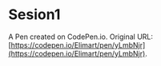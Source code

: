# Sesion1

A Pen created on CodePen.io. Original URL: [https://codepen.io/Elimart/pen/yLmbNjr](https://codepen.io/Elimart/pen/yLmbNjr).

